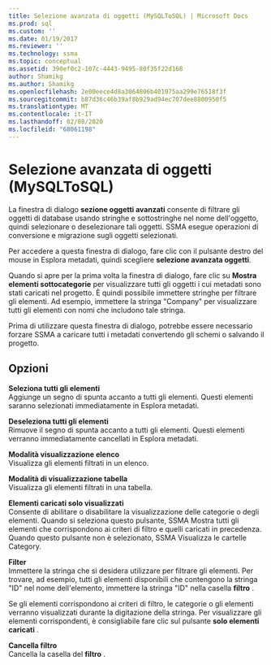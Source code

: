 ```yaml
---
title: Selezione avanzata di oggetti (MySQLToSQL) | Microsoft Docs
ms.prod: sql
ms.custom: ''
ms.date: 01/19/2017
ms.reviewer: ''
ms.technology: ssma
ms.topic: conceptual
ms.assetid: 390ef0c2-107c-4443-9495-80f35f22d168
author: Shamikg
ms.author: Shamikg
ms.openlocfilehash: 2e00eece4d8a3064806b401975aa299e76518f3f
ms.sourcegitcommit: b87d36c46b39af8b929ad94ec707dee8800950f5
ms.translationtype: MT
ms.contentlocale: it-IT
ms.lasthandoff: 02/08/2020
ms.locfileid: "68061198"
---
```

# <a name="advanced-object-selection--mysqltosql"></a>Selezione avanzata di oggetti (MySQLToSQL)
La finestra di dialogo **sezione oggetti avanzati** consente di filtrare gli oggetti di database usando stringhe e sottostringhe nel nome dell'oggetto, quindi selezionare o deselezionare tali oggetti. SSMA esegue operazioni di conversione e migrazione sugli oggetti selezionati.  
  
Per accedere a questa finestra di dialogo, fare clic con il pulsante destro del mouse in Esplora metadati, quindi scegliere **selezione avanzata oggetti**.  
  
Quando si apre per la prima volta la finestra di dialogo, fare clic su **Mostra elementi sottocategorie** per visualizzare tutti gli oggetti i cui metadati sono stati caricati nel progetto. È quindi possibile immettere stringhe per filtrare gli elementi. Ad esempio, immettere la stringa "Company" per visualizzare tutti gli elementi con nomi che includono tale stringa.  
  
Prima di utilizzare questa finestra di dialogo, potrebbe essere necessario forzare SSMA a caricare tutti i metadati convertendo gli schemi o salvando il progetto.  
  
## <a name="options"></a>Opzioni  
**Seleziona tutti gli elementi**  
Aggiunge un segno di spunta accanto a tutti gli elementi. Questi elementi saranno selezionati immediatamente in Esplora metadati.  
  
**Deseleziona tutti gli elementi**  
Rimuove il segno di spunta accanto a tutti gli elementi. Questi elementi verranno immediatamente cancellati in Esplora metadati.  
  
**Modalità visualizzazione elenco**  
Visualizza gli elementi filtrati in un elenco.  
  
**Modalità di visualizzazione tabella**  
Visualizza gli elementi filtrati in una tabella.  
  
**Elementi caricati solo visualizzati**  
Consente di abilitare o disabilitare la visualizzazione delle categorie o degli elementi. Quando si seleziona questo pulsante, SSMA Mostra tutti gli elementi che corrispondono ai criteri di filtro e quelli caricati in precedenza. Quando questo pulsante non è selezionato, SSMA Visualizza le cartelle Category.  
  
**Filter**  
Immettere la stringa che si desidera utilizzare per filtrare gli elementi. Per trovare, ad esempio, tutti gli elementi disponibili che contengono la stringa "ID" nel nome dell'elemento, immettere la stringa "ID" nella casella **filtro** .  
  
Se gli elementi corrispondono ai criteri di filtro, le categorie o gli elementi verranno visualizzati durante la digitazione della stringa. Per visualizzare gli elementi corrispondenti, è consigliabile fare clic sul pulsante **solo elementi caricati** .  
  
**Cancella filtro**  
Cancella la casella del **filtro** .  
  

